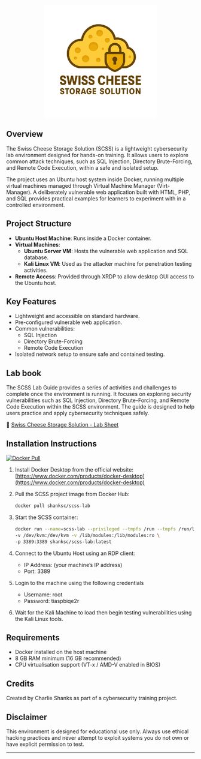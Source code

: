 <p align="center">
  <img src="Logo Design/logo.png" alt="Swiss Cheese Storage Solution Logo" width="300"/>
</p>

## Overview
The Swiss Cheese Storage Solution (SCSS) is a lightweight cybersecurity lab environment designed for hands-on training. It allows users to explore common attack techniques, such as SQL Injection, Directory Brute-Forcing, and Remote Code Execution, within a safe and isolated setup.

The project uses an Ubuntu host system inside Docker, running multiple virtual machines managed through Virtual Machine Manager (Virt-Manager). A deliberately vulnerable web application built with HTML, PHP, and SQL provides practical examples for learners to experiment with in a controlled environment.

## Project Structure
- **Ubuntu Host Machine**: Runs inside a Docker container.
- **Virtual Machines**:
  - **Ubuntu Server VM**: Hosts the vulnerable web application and SQL database.
  - **Kali Linux VM**: Used as the attacker machine for penetration testing activities.
- **Remote Access**: Provided through XRDP to allow desktop GUI access to the Ubuntu host.

## Key Features
- Lightweight and accessible on standard hardware.
- Pre-configured vulnerable web application.
- Common vulnerabilities:
  - SQL Injection
  - Directory Brute-Forcing
  - Remote Code Execution
- Isolated network setup to ensure safe and contained testing.

## Lab book
The SCSS Lab Guide provides a series of activities and challenges to complete once the environment is running. It focuses on exploring security vulnerabilities such as SQL Injection, Directory Brute-Forcing, and Remote Code Execution within the SCSS environment. The guide is designed to help users practice and apply cybersecurity techniques safely.

📄 [Swiss Cheese Storage Solution - Lab Sheet](./Lab%20Book%20&%20Installation/Swiss%20Cheese%20Storage%20Solution%20-%20Lab%20Sheet.pdf)

## Installation Instructions

[![Docker Pull](https://img.shields.io/badge/Docker-Pull-blue?logo=docker)](https://hub.docker.com/r/shanksc/scss-lab)

1. Install Docker Desktop from the official website:  
   [https://www.docker.com/products/docker-desktop](https://www.docker.com/products/docker-desktop)

2. Pull the SCSS project image from Docker Hub:
    ```bash
    docker pull shanksc/scss-lab
    ```

3. Start the SCSS container:
    ```bash
    docker run --name=scss-lab --privileged --tmpfs /run --tmpfs /run/lock \
    -v /dev/kvm:/dev/kvm -v /lib/modules:/lib/modules:ro \
    -p 3389:3389 shanksc/scss-lab:latest
    ```

4. Connect to the Ubuntu Host using an RDP client:
    - IP Address: (your machine’s IP address)
    - Port: 3389

5. Login to the machine using the following credentials
   - Username: root
   - Password: tiaspbiqe2r

7. Wait for the Kali Machine to load then begin testing vulnerabilities using the Kali Linux tools.

## Requirements
- Docker installed on the host machine
- 8 GB RAM minimum (16 GB recommended)
- CPU virtualisation support (VT-x / AMD-V enabled in BIOS)

## Credits
Created by Charlie Shanks as part of a cybersecurity training project.

## Disclaimer
This environment is designed for educational use only. Always use ethical hacking practices and never attempt to exploit systems you do not own or have explicit permission to test.

---
